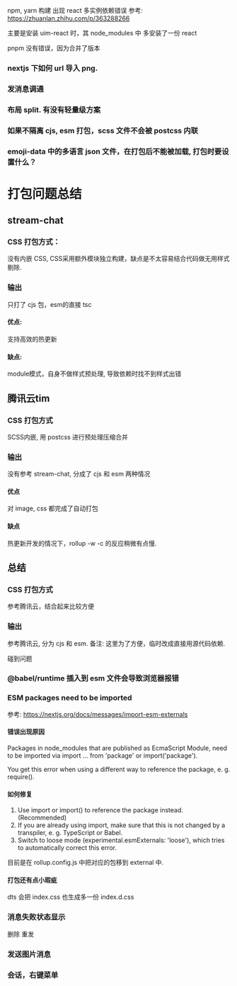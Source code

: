 

npm, yarn 构建
出现 react 多实例依赖错误
参考: https://zhuanlan.zhihu.com/p/363288266

主要是安装 uim-react 时，其 node_modules 中 多安装了一份 react

pnpm 没有错误，因为合并了版本


### nextjs 下如何 url 导入 png.


### 发消息调通

### 布局 split. 有没有轻量级方案


### 如果不隔离 cjs, esm 打包，scss 文件不会被 postcss 内联


### emoji-data 中的多语言 json 文件，在打包后不能被加载, 打包时要设置什么？




# 打包问题总结

## stream-chat 
### CSS 打包方式：
没有内嵌 CSS, CSS采用额外模块独立构建，缺点是不太容易结合代码做无用样式剔除.

### 输出
只打了 cjs 包，esm的直接 tsc
#### 优点:
支持高效的热更新

#### 缺点:
module模式，自身不做样式预处理, 导致依赖时找不到样式出错

## 腾讯云tim
### CSS 打包方式
SCSS内嵌, 用 postcss 进行预处理压缩合并

### 输出
没有参考 stream-chat, 分成了 cjs 和 esm 两种情况

#### 优点
对 image, css 都完成了自动打包

#### 缺点
热更新开发的情况下，rollup -w -c 的反应稍微有点慢. 


## 总结
### CSS 打包方式
参考腾讯云，结合起来比较方便

### 输出
参考腾讯云, 分为 cjs 和 esm.
备注: 这里为了方便，临时改成直接用源代码依赖.


碰到问题
### @babel/runtime 插入到 esm 文件会导致浏览器报错



### ESM packages need to be imported
参考: https://nextjs.org/docs/messages/import-esm-externals
#### 错误出现原因
Packages in node_modules that are published as EcmaScript Module, need to be imported via import ... from 'package' or import('package').

You get this error when using a different way to reference the package, e. g. require().

#### 如何修复
1. Use import or import() to reference the package instead. (Recommended)
2. If you are already using import, make sure that this is not changed by a transpiler, e. g. TypeScript or Babel.
3. Switch to loose mode (experimental.esmExternals: 'loose'), which tries to automatically correct this error.

目前是在 rollup.config.js 中把对应的包移到 external 中.


#### 打包还有点小瑕疵
dts 会把 index.css 也生成多一份 index.d.css



### 消息失败状态显示

删除
重发

### 发送图片消息



### 会话，右键菜单